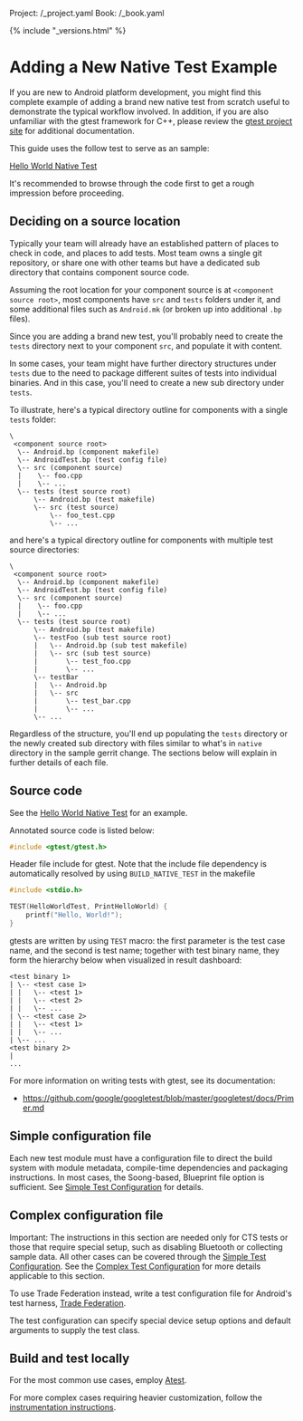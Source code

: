 Project: /_project.yaml
Book: /_book.yaml

{% include "_versions.html" %}

<!--
  Copyright 2018 The Android Open Source Project

  Licensed under the Apache License, Version 2.0 (the "License");
  you may not use this file except in compliance with the License.
  You may obtain a copy of the License at

      http://www.apache.org/licenses/LICENSE-2.0

  Unless required by applicable law or agreed to in writing, software
  distributed under the License is distributed on an "AS IS" BASIS,
  WITHOUT WARRANTIES OR CONDITIONS OF ANY KIND, either express or implied.
  See the License for the specific language governing permissions and
  limitations under the License.
-->

# Adding a New Native Test Example

If you are new to Android platform development, you might find this complete
example of adding a brand new native test from scratch useful to demonstrate the
typical workflow involved. In addition, if you are also unfamiliar with the
gtest framework for C++, please review the [gtest project
site](https://github.com/google/googletest) for additional documentation.

This guide uses the follow test to serve as an sample:

[Hello World Native Test](https://android.googlesource.com/platform/platform_testing/+/master/tests/example/native/)

It's recommended to browse through the code first to get a rough impression
before proceeding.

## Deciding on a source location

Typically your team will already have an established pattern of places to check
in code, and places to add tests. Most team owns a single git repository, or
share one with other teams but have a dedicated sub directory that contains
component source code.

Assuming the root location for your component source is at `<component source
root>`, most components have `src` and `tests` folders under it, and some
additional files such as `Android.mk` (or broken up into additional `.bp`
files).

Since you are adding a brand new test, you'll probably need to create the
`tests` directory next to your component `src`, and populate it with content.

In some cases, your team might have further directory structures under `tests`
due to the need to package different suites of tests into individual binaries.
And in this case, you'll need to create a new sub directory under `tests`.

To illustrate, here's a typical directory outline for components with a single
`tests` folder:

```
\
 <component source root>
  \-- Android.bp (component makefile)
  \-- AndroidTest.bp (test config file)
  \-- src (component source)
  |    \-- foo.cpp
  |    \-- ...
  \-- tests (test source root)
      \-- Android.bp (test makefile)
      \-- src (test source)
          \-- foo_test.cpp
          \-- ...
```

and here's a typical directory outline for components with multiple test source
directories:

```
\
 <component source root>
  \-- Android.bp (component makefile)
  \-- AndroidTest.bp (test config file)
  \-- src (component source)
  |    \-- foo.cpp
  |    \-- ...
  \-- tests (test source root)
      \-- Android.bp (test makefile)
      \-- testFoo (sub test source root)
      |   \-- Android.bp (sub test makefile)
      |   \-- src (sub test source)
      |       \-- test_foo.cpp
      |       \-- ...
      \-- testBar
      |   \-- Android.bp
      |   \-- src
      |       \-- test_bar.cpp
      |       \-- ...
      \-- ...
```

Regardless of the structure, you'll end up populating the `tests` directory or
the newly created sub directory with files similar to what's in `native`
directory in the sample gerrit change. The sections below will explain in
further details of each file.

## Source code

See the [Hello World Native
Test](https://android.googlesource.com/platform/platform_testing/+/master/tests/example/native/HelloWorldTest.cpp)
for an example.

Annotated source code is listed below:

```c++
#include <gtest/gtest.h>
```

Header file include for gtest. Note that the include file dependency is
automatically resolved by using `BUILD_NATIVE_TEST` in the makefile

```c++
#include <stdio.h>

TEST(HelloWorldTest, PrintHelloWorld) {
    printf("Hello, World!");
}
```

gtests are written by using `TEST` macro: the first parameter is the test case
name, and the second is test name; together with test binary name, they form the
hierarchy below when visualized in result dashboard:

```
<test binary 1>
| \-- <test case 1>
| |   \-- <test 1>
| |   \-- <test 2>
| |   \-- ...
| \-- <test case 2>
| |   \-- <test 1>
| |   \-- ...
| \-- ...
<test binary 2>
|
...
```

For more information on writing tests with gtest, see its documentation:

*   https://github.com/google/googletest/blob/master/googletest/docs/Primer.md

## Simple configuration file

Each new test module must have a configuration file to direct
the build system with module metadata, compile-time dependencies and packaging
instructions. In most cases, the Soong-based, Blueprint file option is 
sufficient. See [Simple Test Configuration](blueprints.md) for details.

## Complex configuration file

Important: The instructions in this section are needed only for CTS tests or those
that require special setup, such as disabling Bluetooth or collecting sample data.
All other cases can be covered through the
[Simple Test Configuration](blueprints.md). See the
[Complex Test Configuration](compatibility/tests/development/test-config) for
more details applicable to this section.

To use Trade Federation instead, write a test configuration
file for Android's test harness, [Trade Federation](/devices/tech/test_infra/tradefed/).

The test configuration can specify special device setup options and default
arguments to supply the test class.

## Build and test locally

For the most common use cases, employ
[Atest](https://android.googlesource.com/platform/tools/tradefederation/+/master/atest/README.md).

For more complex cases requiring heavier customization, follow the
[instrumentation instructions](instrumentation.md).
